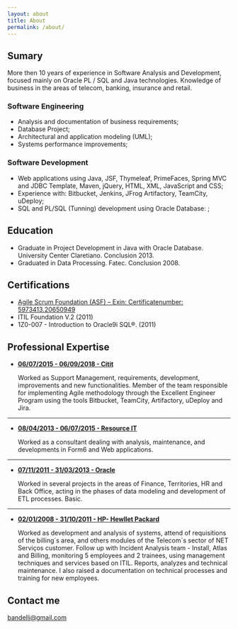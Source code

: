 ```yaml
---
layout: about
title: About
permalink: /about/
---
```


## Sumary

More then 10 years of experience in Software Analysis and Development, focused mainly on Oracle PL / SQL and Java technologies.
Knowledge of business in the areas of telecom, banking, insurance and retail.

### Software Engineering
* Analysis and documentation of business requirements;
* Database Project;
* Architectural and application modeling (UML);
* Systems performance improvements;

### Software Development
* Web applications using Java, JSF, Thymeleaf, PrimeFaces, Spring MVC and JDBC Template, Maven, jQuery, HTML, XML, JavaScript and CSS;
* Experience with: Bitbucket, Jenkins, JFrog Artifactory, TeamCity, uDeploy;
* SQL and PL/SQL (Tunning) development using Oracle Database: ;

## Education

 * Graduate in Project Development in Java with Oracle Database. University Center Claretiano. Conclusion 2013.
 * Graduated in Data Processing. Fatec. Conclusion 2008.

## Certifications
 * [Agile Scrum Foundation (ASF) – Exin: Certificatenumber: 5973413.20650949](https://www.exin.com/certificate-authentication?language_content_entity=en)
 * ITIL Foundation V.2 (2011)
 * 1Z0-007 - Introduction to Oracle9i SQL®. (2011)

## Professional Expertise

* [**06/07/2015 - 06/09/2018 - Citit**](#)

   Worked as Support Management, requirements, development, improvements and new functionalities. 
   Member of the team responsible for implementing Agile methodology through the Excellent Engineer Program using the tools Bitbucket, TeamCity, Artifactory, uDeploy and Jira.

***


* [**08/04/2013 - 06/07/2015 - Resource IT**](#)

    Worked as a consultant dealing with analysis, maintenance, and developments in Form6 and Web applications.

***

* [**07/11/2011 - 31/03/2013 -  Oracle**](#)

   Worked in several projects in the areas of Finance, Territories, HR and Back Office, acting in the phases of data modeling and development of ETL processes. Basic.

***

* [**02/01/2008 - 31/10/2011 - HP- Hewllet Packard**](#)

   Worked as development and analysis of systems, attend of requisitions of the billing´s area, and others modules of the Telecom´s sector of NET Serviços customer. Follow up with Incident Analysis team - Install, Atlas and Billing, monitoring 5 employees and 2 trainees, using management techniques and services based on ITIL.
   Reports, analyzes and technical maintenance. I also raised a documentation on technical processes and training for new employees.

## Contact me

[bandelli@gmail.com](mailto:bandelli@gmail.com)
